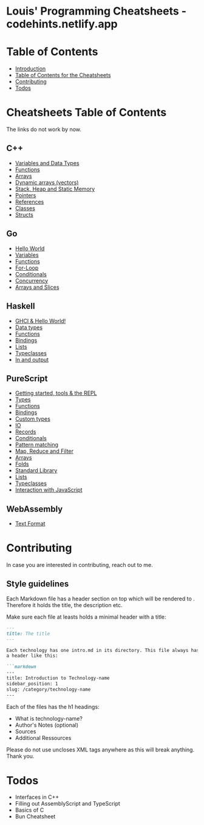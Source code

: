 # Louis' Programming Cheatsheets - codehints.netlify.app 

# Table of Contents 

- [Introduction](https://github.com/LouisPetrik/cheatsheet/blob/master/cpp/variables-data-types.md)
- [Table of Contents for the Cheatsheets](https://github.com/LouisPetrik/cheatsheet/blob/master/cpp/variables-data-types.md)
- [Contributing](https://github.com/LouisPetrik/cheatsheet/blob/master/cpp/variables-data-types.md)
- [Todos](https://github.com/LouisPetrik/cheatsheet/blob/master/cpp/variables-data-types.md)

# Cheatsheets Table of Contents 
The links do not work by now. 

## C++ 

- [Variables and Data Types](https://github.com/LouisPetrik/cheatsheet/blob/master/cpp/variables-data-types.md)
- [Functions](https://github.com/LouisPetrik/cheatsheet/blob/master/cpp/functions.md)
- [Arrays](https://github.com/LouisPetrik/cheatsheet/blob/master/cpp/arrays.md)
- [Dynamic arrays (vectors)](https://github.com/LouisPetrik/cheatsheet/blob/master/cpp/vectors.md)
- [Stack, Heap and Static Memory](https://github.com/LouisPetrik/cheatsheet/blob/master/cpp/heap-stack-memory.md)
- [Pointers](https://github.com/LouisPetrik/cheatsheet/blob/master/cpp/pointers.md)
- [References](https://github.com/LouisPetrik/cheatsheet/blob/master/cpp/references.md)
- [Classes](https://github.com/LouisPetrik/cheatsheet/blob/master/cpp/classes.md)
- [Structs](https://github.com/LouisPetrik/cheatsheet/blob/master/cpp/structures.md)



## Go

-  [Hello World](https://github.com/LouisPetrik/cheatsheet/blob/master/go/getting-started.md)
-  [Variables](https://github.com/LouisPetrik/cheatsheet/blob/master/go/variables.md)
-  [Functions](https://github.com/LouisPetrik/cheatsheet/blob/master/go/functions.md)
-  [For-Loop](https://github.com/LouisPetrik/cheatsheet/blob/master/go/loops.md)
-  [Conditionals](https://github.com/LouisPetrik/cheatsheet/blob/master/go/conditionals.md)
-  [Concurrency](https://github.com/LouisPetrik/cheatsheet/blob/master/go/concurrency.md)
-  [Arrays and Slices](https://github.com/LouisPetrik/cheatsheet/blob/master/go/arrays-slices.md)


## Haskell 
- [GHCI & Hello World!](https://github.com/LouisPetrik/cheatsheet/blob/master/haskell/ghci.md)
- [Data types](https://github.com/LouisPetrik/cheatsheet/blob/master/haskell/data-types.md)
- [Functions](https://github.com/LouisPetrik/cheatsheet/blob/master/haskell/functions.md)
- [Bindings](https://github.com/LouisPetrik/cheatsheet/blob/master/haskell/bindings.md)
- [Lists](https://github.com/LouisPetrik/cheatsheet/blob/master/haskell/lists.md)
- [Typeclasses](https://github.com/LouisPetrik/cheatsheet/blob/master/haskell/typeclasses.md)
- [In and output](https://github.com/LouisPetrik/cheatsheet/blob/master/haskell/IO.md)


## PureScript 
- [Getting started, tools & the REPL](https://github.com/LouisPetrik/cheatsheet/blob/master/purescript/getting-started.md)
- [Types](https://github.com/LouisPetrik/cheatsheet/blob/master/purescript/types.md)
- [Functions](https://github.com/LouisPetrik/cheatsheet/blob/master/purescript/functions.md)
- [Bindings](https://github.com/LouisPetrik/cheatsheet/blob/master/purescript/bindings.md)
- [Custom types](https://github.com/LouisPetrik/cheatsheet/blob/master/purescript/custom-types.md)
- [IO](https://github.com/LouisPetrik/cheatsheet/blob/master/purescript/IO.md)
- [Records](https://github.com/LouisPetrik/cheatsheet/blob/master/purescript/records.md)
- [Conditionals](https://github.com/LouisPetrik/cheatsheet/blob/master/purescript/conditionals.md)
- [Pattern matching](https://github.com/LouisPetrik/cheatsheet/blob/master/purescript/patttern-matching.md)
- [Map, Reduce and Filter](https://github.com/LouisPetrik/cheatsheet/blob/master/purescript/map-reduce-filter.md)
- [Arrays](https://github.com/LouisPetrik/cheatsheet/blob/master/purescript/arrays.md)
- [Folds](https://github.com/LouisPetrik/cheatsheet/blob/master/purescript/folds.md)
- [Standard Library](https://github.com/LouisPetrik/cheatsheet/blob/master/purescript/standard-lib.md)
- [Lists](https://github.com/LouisPetrik/cheatsheet/blob/master/purescript/lists.md)
- [Typeclasses](https://github.com/LouisPetrik/cheatsheet/blob/master/purescript/typeclasses.md)
- [Interaction with JavaScript](https://github.com/LouisPetrik/cheatsheet/blob/master/purescript/js-interaction.md)


## WebAssembly 
- [Text Format](https://github.com/LouisPetrik/cheatsheet/blob/master/webassembly/wat.md)


# Contributing 

In case you are interested in contributing, reach out to me. 

## Style guidelines

Each Markdown file has a header section on top which will be rendered to <head></head>. 
Therefore it holds the title, the description etc. 

Make sure each file at leasts holds a minimal header with a title: 
```markdown
---
title: The title
---

Each technology has one intro.md in its directory. This file always has 
a header like this: 

```markdown 
--- 
title: Introduction to Technology-name 
sidebar_position: 1
slug: /category/technology-name
--- 
```

Each of the files has the h1 headings: 
- What is technology-name? 
- Author's Notes (optional)
- Sources 
- Additional Ressources 

Please do not use uncloses XML tags anywhere as this will 
break anything. Thank you.



# Todos 

- Interfaces in C++ 
- Filling out AssemblyScript and TypeScript
- Basics of C 
- Bun Cheatsheet 